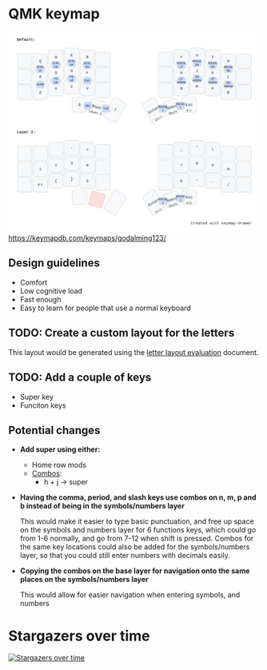 # QMK keymap

![Visual representation of the 30 key keymap](./keymap.svg)
https://keymapdb.com/keymaps/godalming123/

## Design guidelines
- Comfort
- Low cognitive load
- Fast enough
- Easy to learn for people that use a normal keyboard

## TODO: Create a custom layout for the letters
This layout would be generated using the [letter layout evaluation](./letter%20layout%20evaluation.md) document.

## TODO: Add a couple of keys
- Super key
- Funciton keys

## Potential changes
- **Add super using either:**
  - Home row mods
  - [Combos](https://docs.qmk.fm/#/feature_combo):
    - h + j -> super

- **Having the comma, period, and slash keys use combos on n, m, p and b instead of being in the symbols/numbers layer**

  This would make it easier to type basic punctuation, and free up space on the symbols and numbers layer for 6 functions keys, which could go from 1-6 normally, and go from 7-12 when shift is pressed. Combos for the same key locations could also be added for the symbols/numbers layer, so that you could still enter numbers with decimals easily.
- **Copying the combos on the base layer for navigation onto the same places on the symbols/numbers layer**
  
  This would allow for easier navigation when entering symbols, and numbers

# Stargazers over time
[![Stargazers over time](https://starchart.cc/godalming123/qmk-keymap.svg)](https://starchart.cc/godalming123/qmk-keymap)